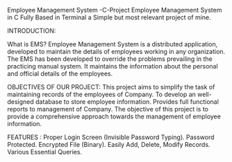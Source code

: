 Employee Management System -C-Project
Employee Management System in C Fully Based in Terminal a Simple but most relevant project of mine.

INTRODUCTION:

What is EMS?
Employee Management System is a distributed application, developed to maintain the details of employees working in any organization.
The EMS has been developed to override the problems prevailing in the practicing manual system.
It maintains the information about the personal and official details of the employees.

OBJECTIVES OF OUR PROJECT:
This project aims to simplify the task of maintaining records of the employees of Company.
To develop an well-designed database to store employee information.
Provides full functional reports to management of Company.
The objective of this project is to provide a comprehensive approach towards the management of employee information.

FEATURES :
Proper Login Screen (Invisible Password Typing).
Password Protected.
Encrypted File (Binary).
Easily Add, Delete, Modify Records.
Various Essential Queries.
